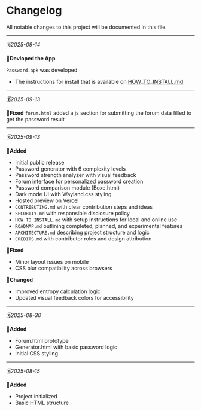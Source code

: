
# Changelog

All notable changes to this project will be documented in this file.

---

_🗓️2025-09-14_

**💨Devloped the App**

`Password.apk` was developed
- The instructions for install that is available on [HOW_TO_INSTALL.md](https://github.com/lxfx05/Password/blob/main/HOW%20TO%20INSTALL.md)

---

_🗓️2025-09-13_


**🧪Fixed**
`forum.html` added a js section for submitting the forum data filled to get the password result 

---

_🗓️2025-09-13_

**🔌Added**
- Initial public release
- Password generator with 6 complexity levels
- Password strength analyzer with visual feedback
- Forum interface for personalized password creation
- Password comparison module (Boxe.html)
- Dark mode UI with Wayland.css styling
- Hosted preview on Vercel
- `CONTRIBUTING.md` with clear contribution steps and ideas
- `SECURITY.md` with responsible disclosure policy
- `HOW TO INSTALL.md` with setup instructions for local and online use
- `ROADMAP.md` outlining completed, planned, and experimental features
- `ARCHITECTURE.md` describing project structure and logic
- `CREDITS.md` with contributor roles and design attribution

**🧪Fixed**
- Minor layout issues on mobile
- CSS blur compatibility across browsers

**🎲Changed**
- Improved entropy calculation logic
- Updated visual feedback colors for accessibility

---

_🗓️2025-08-30_

**🔌Added**
- Forum.html prototype
- Generator.html with basic password logic
- Initial CSS styling

---

_🗓️2025-08-15_

**🔌Added**
- Project initialized
- Basic HTML structure
